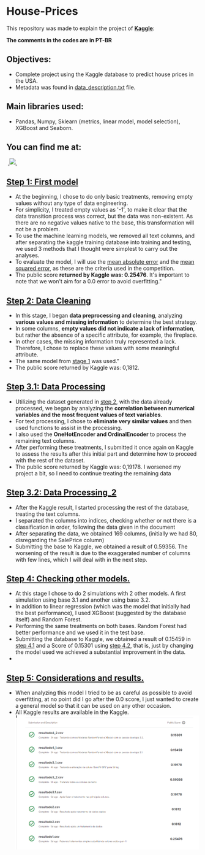 # House-Prices
This repository was made to explain the project of **[Kaggle](https://www.kaggle.com/competitions/house-prices-advanced-regression-techniques/overview/tutorials)**:

**The comments in the codes are in PT-BR**
## Objectives:
- Complete project using the Kaggle database to predict house prices in the USA.
- Metadata was found in [data_description.txt](https://github.com/BrunoFelipeCB/House-Prices/blob/main/data_description.txt) file.
## Main libraries used:
- Pandas, Numpy, Sklearn (metrics, linear model, model selection), XGBoost and Seaborn.
## You can find me at:
&nbsp;<a href="https://www.linkedin.com/in/brunofcb/">
  <img src="https://img.shields.io/badge/linkedin-%230077B5.svg?style=for-the-badge&logo=linkedin&logoColor=white">
</a>&nbsp;
## [Step 1: First model](https://github.com/BrunoFelipeCB/House-Prices/blob/main/Primeira%20parte.ipynb)
- At the beginning, I chose to do only basic treatments, removing empty values ​​without any type of data engineering.
- For simplicity, I treated empty values ​​as '-1', to make it clear that the data transition process was correct, but the data was non-existent. As there are no negative values ​​native to the base, this transformation will not be a problem.
- To use the machine learning models, we removed all text columns, and after separating the kaggle training database into training and testing, we used 3 methods that I thought were simplest to carry out the analyses.
- To evaluate the model, I will use the [mean absolute error](https://scikit-learn.org/stable/modules/generated/sklearn.metrics.mean_absolute_error.html) and the [mean squared error](https://scikit-learn.org/stable/modules/generated/sklearn.metrics.mean_squared_error.html), as these are the criteria used in the competition.
- The public score **returned by Kaggle was: 0.25476**. It's important to note that we won't aim for a 0.0 error to avoid overfitting."
## [Step 2: Data Cleaning](https://github.com/BrunoFelipeCB/House-Prices/blob/main/Segunda%20Parte.ipynb)
- In this stage, I began **data preprocessing and cleaning**, analyzing **various values and missing information** to determine the best strategy.
- In some columns, **empty values did not indicate a lack of information**, but rather the absence of a specific attribute, for example, the fireplace.
- In other cases, the missing information truly represented a lack. Therefore, I chose to replace these values with some meaningful attribute.
- The same model from [stage 1](https://github.com/BrunoFelipeCB/House-Prices/blob/main/Primeira%20parte.ipynb) was used."
- The public score returned by Kaggle was: 0,1812.
## [Step 3.1: Data Processing](https://github.com/BrunoFelipeCB/House-Prices/blob/main/Terceira%20parte.ipynb)
- Utilizing the dataset generated in [step 2](https://github.com/BrunoFelipeCB/House-Prices/blob/main/Segunda%20Parte.ipynb), with the data already processed, we began by analyzing the **correlation between numerical variables and the most frequent values of text variables**.
- For text processing, I chose to **eliminate very similar values** and then used functions to assist in the processing. 
- I also used the **OneHotEncoder and OrdinalEncoder** to process the remaining text columns.
- After performing these treatments, I submitted it once again on Kaggle to assess the results after this initial part and determine how to proceed with the rest of the dataset.
- The public score returned by Kaggle was: 0,19178. I worsened my project a bit, so I need to continue treating the remaining data
## [Step 3.2: Data Processing_2](https://github.com/BrunoFelipeCB/House-Prices/blob/main/Terceira%20Parte_2.ipynb)
- After the Kaggle result, I started processing the rest of the database, treating the text columns.
- I separated the columns into indices, checking whether or not there is a classification in order, following the data given in the document
- After separating the data, we obtained 169 columns, (initially we had 80, disregarding the SalePrice column)
- Submitting the base to Kaggle, we obtained a result of 0.59356. The worsening of the result is due to the exaggerated number of columns with few lines, which I will deal with in the next step.
## [Step 4: Checking other models.](https://github.com/BrunoFelipeCB/House-Prices/blob/main/Quarta%20Parte_1.ipynb)
- At this stage I chose to do 2 simulations with 2 other models. A first simulation using base 3.1 and another using base 3.2.
- In addition to linear regression (which was the model that initially had the best performance), I used XGBoost (suggested by the database itself) and Random Forest.
- Performing the same treatments on both bases. Random Forest had better performance and we used it in the test base.
- Submitting the database to Kaggle, we obtained a result of 0.15459 in [step 4.1](https://github.com/BrunoFelipeCB/House-Prices/blob/main/Quarta%20Parte_1.ipynb) and a Score of 0.15301 using [step 4.2](https://github.com/BrunoFelipeCB/House-Prices/blob/main/Quarta%20Parte_2.ipynb), that is, just by changing the model used we achieved a substantial improvement in the data.
- 
## [Step 5: Considerations and results.](https://github.com/BrunoFelipeCB/House-Prices/blob/main/Kaggle.png)
- When analyzing this model I tried to be as careful as possible to avoid overfitting, at no point did I go after the 0.0 score, I just wanted to create a general model so that it can be used on any other occasion.
- All Kaggle results are available in the Kaggle.
   ![Kaggle](https://github.com/BrunoFelipeCB/House-Prices/blob/main/Kaggle.png)
